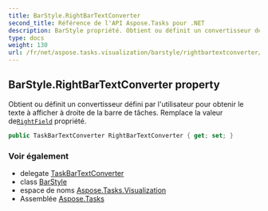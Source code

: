 ```yaml
---
title: BarStyle.RightBarTextConverter
second_title: Référence de l'API Aspose.Tasks pour .NET
description: BarStyle propriété. Obtient ou définit un convertisseur défini par lutilisateur pour obtenir le texte à afficher à droite de la barre de tâches. Remplace la valeur deRightField propriété.
type: docs
weight: 130
url: /fr/net/aspose.tasks.visualization/barstyle/rightbartextconverter/
---
```

## BarStyle.RightBarTextConverter property

Obtient ou définit un convertisseur défini par l'utilisateur pour obtenir le texte à afficher à droite de la barre de tâches. Remplace la valeur de[`RightField`](../rightfield/) propriété.

```csharp
public TaskBarTextConverter RightBarTextConverter { get; set; }
```

### Voir également

* delegate [TaskBarTextConverter](../../taskbartextconverter/)
* class [BarStyle](../)
* espace de noms [Aspose.Tasks.Visualization](../../barstyle/)
* Assemblée [Aspose.Tasks](../../../)


